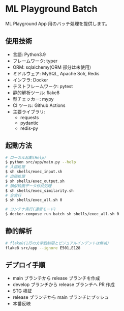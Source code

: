 # ML Playground Batch

ML Playground App 用のバッチ処理を提供します。

## 使用技術

- 言語: Python3.9
- フレームワーク: typer
- ORM: sqlalchemy(ORM 部分は未使用)
- ミドルウェア: MySQL, Apache Solr, Redis
- インフラ: Docker
- テストフレームワーク: pytest
- 静的解析ツール: flake8
- 型チェッカー: mypy
- CI ツール: Github Actions
- 主要ライブラリ:
  - requests
  - pydantic
  - redis-py

## 起動方法

```bash
# ローカル起動(Help)
$ python src/app/main.py --help
# 入稿処理
$ sh shells/exec_input.sh
# 出稿処理
$ sh shells/exec_output.sh
# 類似映画データ作成処理
$ sh shells/exec_similarity.sh
# 全実行
$ sh shells/exec_all.sh 0

# コンテナ実行(通常モード)
$ docker-compose run batch sh shells/exec_all.sh 0
```

## 静的解析

```bash
# flake8(1行の文字数制限とビジュアルインデントは無視)
flake8 src/app --ignore E501,E128
```

## デプロイ手順

- main ブランチから release ブランチを作成
- develop ブランチから release ブランチへ PR 作成
- STG 検証
- release ブランチから main ブランチにプッシュ
- 本番反映
